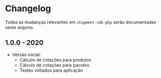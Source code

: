 # Changelog

Todas as mudanças relevantes em `shipment-sdk-php` serão documentadas neste arquivo.

## 1.0.0 - 2020

* Versão inicial:
    * Cálculo de cotações para produtos
    * Cálculo de cotações para pacotes
    * Testes voltados para aplicação
     
